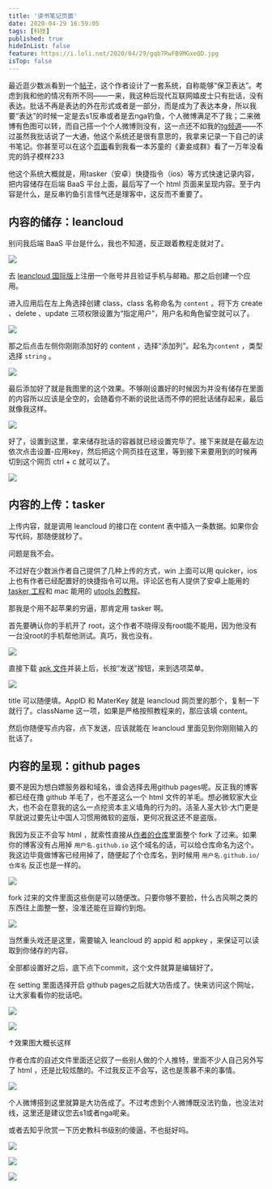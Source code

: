 ```yaml
---
title: '读书笔记页面'
date: 2020-04-29 16:59:05
tags: [科技]
published: true
hideInList: false
feature: https://i.loli.net/2020/04/29/gqb7RwFB9MGxeQD.jpg
isTop: false
---
```

最近逛少数派看到一个[帖子](https://sspai.com/post/60024)，这个作者设计了一套系统，自称能够“保卫表达”。考虑到我和他的情况有所不同——一来，我这种后现代互联网嬉皮士只有批话，没有表达。批话不再是表达的外在形式或者是一部分，而是成为了表达本身，所以我要“表达”的时候一定是去s1反串或者是去nga钓鱼，个人微博满足不了我；二来微博有色图可以转，而自己搭一个个人微博则没有，这一点还不如我的[tg频道](https://t.me/doloreshazeanime)——不过虽然我批话说了一大通，他这个系统还是很有意思的，我拿来记录一下自己的读书笔记。你甚至可以在这个[页面](https://yuukoamamiya.github.io/readingnote/)看到我看一本苏童的《妻妾成群》看了一万年没看完的鸽子模样233

<!-- more -->

他这个系统大概就是，用tasker（安卓）快捷指令（ios）等方式快速记录内容，把内容储存在后端 BaaS 平台上面，最后写了一个 html 页面来呈现内容。至于内容是什么，是反串钓鱼引言怪气还是理客中，这反而不重要了。

## 内容的储存：leancloud

别问我后端 BaaS 平台是什么，我也不知道，反正跟着教程走就对了。

![](https://cdn.jsdelivr.net/gh/yuukoamamiya/pic/20200429164100.jpg)

去 [leancloud 国际版](https://leancloud.app/)上注册一个账号并且验证手机与邮箱。那之后创建一个应用。

进入应用后在左上角选择创建 class，class 名称命名为 `content` 。将下方 create 、delete 、update 三项权限设置为“指定用户”，用户名和角色留空就可以了。

![](https://cdn.jsdelivr.net/gh/yuukoamamiya/pic/20200429154114.png)

那之后点击左侧你刚刚添加好的 content ，选择“添加列”。起名为`content` ，类型选择 `string` 。

![](https://cdn.jsdelivr.net/gh/yuukoamamiya/pic/20200429154903.png)

最后添加好了就是我图里的这个效果。不够刚设置好的时候因为并没有储存在里面的内容所以应该是全空的，会随着你不断的说批话而不停的把批话储存起来，最后就像我这样。

![](https://cdn.jsdelivr.net/gh/yuukoamamiya/pic/20200429155130.png)

好了，设置到这里，拿来储存批话的容器就已经设置完毕了。接下来就是在最左边依次点击设置-应用key，然后把这个网页挂在这里，等到接下来要用到的时候再切到这个网页 ctrl + c 就可以了。

![](https://cdn.jsdelivr.net/gh/yuukoamamiya/pic/20200429155529.png)

## 内容的上传：tasker

上传内容，就是调用 leancloud 的接口在 content 表中插入一条数据。如果你会写代码，那随便就秒了。

问题是我不会。

不过好在少数派作者自己提供了几种上传的方式，win 上面可以用 quicker，ios 上也有作者已经配置好的快捷指令可以用。评论区也有人提供了安卓上能用的 [tasker 工程](https://github.com/jimlee2002/nonsense.fun_tasker)和 mac 能用的 [utools 的教程](https://xwlearn.com/howto-graciously-bb-in-mac/)。

那我是个用不起苹果的穷逼，那肯定用 tasker 啊。

首先要确认你的手机开了 root，这个作者不晓得没有root能不能用，因为他没有一台没root的手机帮他测试。真巧，我也没有。

![](https://cdn.jsdelivr.net/gh/yuukoamamiya/pic/20200429164034.jpg)

直接下载 [apk 文件](https://github.com/jimlee2002/nonsense.fun_tasker/releases)并装上后，长按“发送”按钮，来到选项菜单。

![](https://cdn.jsdelivr.net/gh/yuukoamamiya/pic/20200429160631.jpg)

title 可以随便填。AppID 和 MaterKey 就是 leancloud 网页里的那个，复制一下就行了。className 这一项，如果是严格按照教程来的，那应该填 content。

然后你随便写点内容，点下发送，应该就能在 leancloud 里面见到你刚刚输入的批话了。

## 内容的呈现：github pages

要不是因为想白嫖服务器和域名，谁会选择去用github pages呢。反正我的博客都已经在撸 github 羊毛了，也不差这么一个 html 文件的羊毛。想必微软家大业大，也不会在意我的这么一点挖资本主义墙角的行为的。活圣人圣大钞·大门更是早就说过要先让中国人习惯用微软的盗版，更何况我这还不是盗版。

我因为反正不会写 html ，就索性直接从[作者的仓库](https://github.com/daibor/nonsense.fun)里面整个 fork 了过来。如果你的博客没有占用掉 `用户名.github.io` 这个域名的话，可以给仓库命名为这个。我这边毕竟做博客已经用掉了，随便起了个仓库名，到时候用 `用户名.github.io/仓库名` 反正也是一样的。

![](https://cdn.jsdelivr.net/gh/yuukoamamiya/pic/20200429163822.png)

fork 过来的文件里面这些倒是可以随便改。只要你够不要脸，什么古风啊之类的东西往上面整一整，没准还能在豆瓣约到炮。

![](https://cdn.jsdelivr.net/gh/yuukoamamiya/pic/20200429163701.png)

当然重头戏还是这里，需要输入 leancloud 的 appid 和 appkey ，来保证可以读取到你储存的内容。

全部都设置好之后，底下点下commit，这个文件就算是编辑好了。

在 setting 里面选择开启 github pages之后就大功告成了。快来访问这个网址，让大家看看你的批话吧。

![](https://cdn.jsdelivr.net/gh/yuukoamamiya/pic/20200429164502.png)

![](https://cdn.jsdelivr.net/gh/yuukoamamiya/pic/20200429164953.png)

↑效果图大概长这样

作者仓库的自述文件里面还记叙了一些别人做的个人推特，里面不少人自己另外写了 html ，还是比较炫酷的。不过我反正不会写，这也是羡慕不来的事情。

![](https://cdn.jsdelivr.net/gh/yuukoamamiya/pic/20200429164906.jpg)

个人微博搭到这里就算是大功告成了。不过考虑到个人微博既没法钓鱼，也没法对线，这里还是建议您去s1或者nga呢亲。

或者去知乎欣赏一下历史教科书级别的傻逼，不也挺好吗。

![](https://i.loli.net/2020/04/29/ex2NIU9VjHSbyfd.png)

![](https://i.loli.net/2020/04/29/Yhm35tsjNvdBDwn.png)

![](https://i.loli.net/2020/04/29/6sTUQ8NPGCz41wy.png)